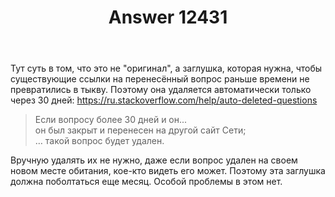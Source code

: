 ﻿---
title: "Answer 12431"
se.owner.user_id: 240512
se.owner.display_name: "MSDN.WhiteKnight"
se.owner.link: "https://ru.meta.stackoverflow.com/users/240512/msdn-whiteknight"
se.answer_id: 12431
se.question_id: 12422
se.post_type: answer
se.is_accepted: False
---
<p>Тут суть в том, что это не &quot;оригинал&quot;, а заглушка, которая нужна, чтобы существующие ссылки на перенесённый вопрос раньше времени не превратились в тыкву. Поэтому она удаляется автоматически только через 30 дней: <a href="https://ru.stackoverflow.com/help/auto-deleted-questions">https://ru.stackoverflow.com/help/auto-deleted-questions</a></p>
<blockquote>
<p>Если вопросу более 30 дней и он...<br />
он был закрыт и перенесен на другой сайт Сети;<br />
… такой вопрос будет удален.</p>
</blockquote>
<p>Вручную удалять их не нужно, даже если вопрос удален на своем новом месте обитания, кое-кто видеть его может. Поэтому эта заглушка должна поболтаться еще месяц. Особой проблемы в этом нет.</p>

